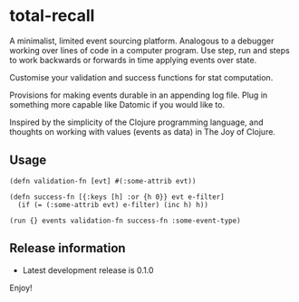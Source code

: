 # total-recall

A minimalist, limited event sourcing platform.  Analogous to a debugger working
over lines of code in a computer program.  Use step, run and steps to work
backwards or forwards in time applying events over state.

Customise your validation and success functions for stat computation.

Provisions for making events durable in an appending log file.  Plug in something
more capable like Datomic if you would like to.

Inspired by the simplicity of the Clojure programming language, and thoughts on
working with values (events as data) in The Joy of Clojure.

## Usage

    (defn validation-fn [evt] #(:some-attrib evt))

    (defn success-fn [{:keys [h] :or {h 0}} evt e-filter]
      (if (= (:some-attrib evt) e-filter) (inc h) h))

    (run {} events validation-fn success-fn :some-event-type)

## Release information

* Latest development release is 0.1.0


Enjoy!
